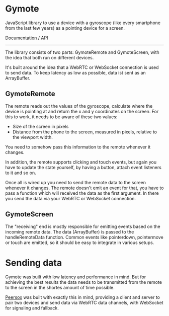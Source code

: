 # Gymote
JavaScript library to use a device with a gyroscope (like every smartphone from
the last few years) as a pointing device for a screen.

[Documentation / API](https://gymote.dulnan.net)

<hr>

The library consists of two parts: GymoteRemote and GymoteScreen, with the idea
that both run on different devices.

It's built around the idea that a WebRTC or WebSocket connection is used to send
data. To keep latency as low as possible, data ist sent as an ArrayBuffer. 

## GymoteRemote
The remote reads out the values of the gyroscope, calculate where the device is
pointing at and return the x and y coordinates on the screen. For this to work,
it needs to be aware of these two values:

- Size of the screen in pixels
- Distance from the phone to the screen, measured in pixels, relative to the
  viewport width.

You need to somehow pass this information to the remote whenever it changes.

In addition, the remote supports clicking and touch events, but again you have
to update the state yourself, by having a button, attach event listeners to it
and so on.

Once all is wired up you need to send the remote data to the screen whenever it
changes. The remote doesn't emit an event for that, you have to pass a function
which will received the data as the first argument. In there you send the data
via your WebRTC or WebSocket connection.

## GymoteScreen
The "receiving" end is mostly responsible for emitting events based on the
incoming remote data. The data (ArrayBuffer) is passed to the handleRemoteData
function. Common events like pointerdown, pointermove or touch are emitted, so
it should be easy to integrate in various setups.

# Sending data
Gymote was built with low latency and performance in mind. But for achieving the
best results the data needs to be transmitted from the remote to the screen in
the shortes amount of time possible.

[Peersox](https://github.com/dulnan/peersox) was built with exactly this in
mind, providing a client and server to pair two devices and send data via WebRTC
data channels, with WebSocket for signaling and fallback.
